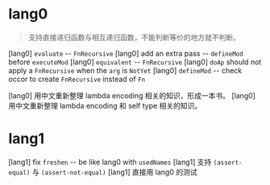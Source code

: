 # lang0

> 支持直接递归函数与相互递归函数，不能判断等价的地方就不判断。

[lang0] `evaluate` -- `FnRecursive`
[lang0] add an extra pass -- `defineMod` before `executeMod`
[lang0] `equivalent` -- `FnRecursive`
[lang0] `doAp` should not apply a `FnRecursive` when the `arg` is `NotYet`
[lang0] `defineMod` -- check occor to create `FnRecursive` instead of `Fn`

[lang0] 用中文重新整理 lambda encoding 相关的知识，形成一本书。
[lang0] 用中文重新整理 lambda encoding 和 self type 相关的知识。

# lang1

[lang1] fix `freshen` -- be like lang0 with `usedNames`
[lang1] 支持 `(assert-equal)` 与 `(assert-not-equal)`
[lang1] 直接用 lang0 的测试
